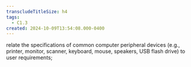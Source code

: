 ```yaml
---
transcludeTitleSize: h4
tags:
  - C1.3
created: 2024-10-09T13:54:08.000-0400
---
```

relate the specifications of common computer peripheral devices (e.g., printer, monitor, scanner, keyboard, mouse, speakers, USB flash drive) to user requirements;